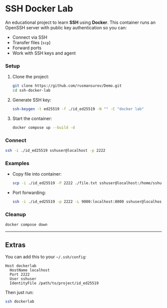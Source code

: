 # SSH Docker Lab

An educational project to learn **SSH** using **Docker**. This container runs an OpenSSH server with public key authentication so you can:

* Connect via SSH
* Transfer files (`scp`)
* Forward ports
* Work with SSH keys and agent

### Setup

1. Clone the project:

   ```bash
   git clone https://github.com/rusmansurov/Demo.git
   cd ssh-docker-lab
   ```

2. Generate SSH key:

   ```bash
   ssh-keygen -t ed25519 -f ./id_ed25519 -N "" -C "docker lab"
   ```

3. Start the container:

   ```bash
   docker compose up --build -d
   ```

### Connect

```bash
ssh -i ./id_ed25519 sshuser@localhost -p 2222
```

### Examples

* Copy file into container:

  ```bash
  scp -i ./id_ed25519 -P 2222 ./file.txt sshuser@localhost:/home/sshuser/
  ```

* Port forwarding:

  ```bash
  ssh -i ./id_ed25519 -p 2222 -L 9000:localhost:8000 sshuser@localhost
  ```

### Cleanup

```bash
docker compose down
```

---

## Extras

You can add this to your `~/.ssh/config`:

```ssh
Host dockerlab
  HostName localhost
  Port 2222
  User sshuser
  IdentityFile /path/to/project/id_ed25519
```

Then just run:

```bash
ssh dockerlab
```

